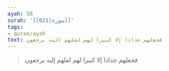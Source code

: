 ```yaml
---
ayah: 58
surah: '[[021|سورة]]'
tags:
- quran/ayah
text: فجعلهم جذاذا إلا كبيرا لهم لعلهم إليه يرجعون
---
```

> فجعلهم جذاذا إلا كبيرا لهم لعلهم إليه يرجعون
